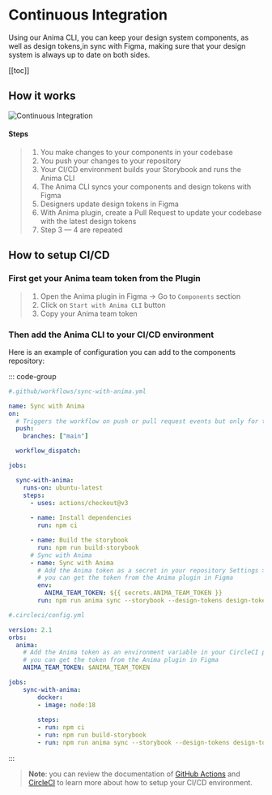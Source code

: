 # Continuous Integration

Using our Anima CLI, you can keep your design system components, as well as design tokens,in sync with Figma, making sure that your design system is always up to date on both sides.

[[toc]]

## How it works

![Continuous Integration](/ci-flow.png)

#### Steps
>
>1. You make changes to your components in your codebase
>2. You push your changes to your repository
>3. Your CI/CD environment builds your Storybook and runs the Anima CLI
>4. The Anima CLI syncs your components and design tokens with Figma
>5. Designers update design tokens in Figma
>6. With Anima plugin, create a Pull Request to update your codebase with the latest design tokens
>7. Step 3 — 4 are repeated

## How to setup CI/CD

### First get your Anima team token from the Plugin

>1. Open the Anima plugin in Figma -> Go to `Components` section
>2. Click on `Start with Anima CLI` button
>3. Copy your Anima team token

### Then add the Anima CLI to your CI/CD environment

Here is an example of configuration you can add to the components repository:

::: code-group

```yml [GitHub Actions]
#.github/workflows/sync-with-anima.yml

name: Sync with Anima
on:
  # Triggers the workflow on push or pull request events but only for the "main" branch
  push:
    branches: ["main"]

  workflow_dispatch:

jobs:

  sync-with-anima:
    runs-on: ubuntu-latest
    steps:
      - uses: actions/checkout@v3
      
      - name: Install dependencies
        run: npm ci

      - name: Build the storybook
        run: npm run build-storybook
      # Sync with Anima
      - name: Sync with Anima
        # Add the Anima token as a secret in your repository Settings > Secrets and variables > New repository secret
        # you can get the token from the Anima plugin in Figma
        env:
          ANIMA_TEAM_TOKEN: ${{ secrets.ANIMA_TEAM_TOKEN }}
        run: npm run anima sync --storybook --design-tokens design-tokens.json


```

```yml [CircleCI Pipelines]
#.circleci/config.yml

version: 2.1
orbs:
  anima:
    # Add the Anima token as an environment variable in your CircleCI project Settings > Environment variables
    # you can get the token from the Anima plugin in Figma
    ANIMA_TEAM_TOKEN: $ANIMA_TEAM_TOKEN

jobs:
    sync-with-anima:
        docker:
        - image: node:18
        
        steps:
        - run: npm ci
        - run: npm run build-storybook
        - run: npm run anima sync --storybook --design-tokens design-tokens.json
```

:::

> **Note**: you can review the documentation of [GitHub Actions](https://docs.github.com/en/actions/learn-github-actions) and [CircleCI](https://circleci.com/developer) to learn more about how to setup your CI/CD environment.
